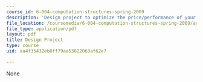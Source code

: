```yaml
---
course_id: 6-004-computation-structures-spring-2009
description: 'Design project to optimize the price/performance of your Beta design. '
file_location: /coursemedia/6-004-computation-structures-spring-2009/aa4f35432eb0ff79aa53822063af62e7_MIT6_004s09_lab_project.pdf
file_type: application/pdf
layout: pdf
title: Design Project
type: course
uid: aa4f35432eb0ff79aa53822063af62e7

---
```

None